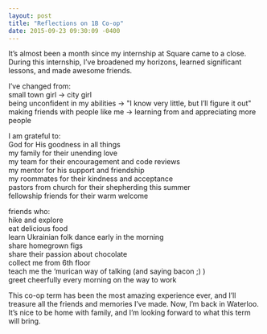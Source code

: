 ```yaml
---
layout: post
title: "Reflections on 1B Co-op"
date: 2015-09-23 09:30:09 -0400
---
```

It’s almost been a month since my internship at Square came to a close. During this internship, I’ve broadened my horizons, learned significant lessons, and made awesome friends.

I’ve changed from:  
small town girl -> city girl  
being unconfident in my abilities -> "I know very little, but I’ll figure it out"  
making friends with people like me -> learning from and appreciating more people  

I am grateful to:  
God for His goodness in all things  
my family for their unending love  
my team for their encouragement and code reviews  
my mentor for his support and friendship  
my roommates for their kindness and acceptance  
pastors from church for their shepherding this summer  
fellowship friends for their warm welcome

friends who:  
hike and explore  
eat delicious food  
learn Ukrainian folk dance early in the morning  
share homegrown figs  
share their passion about chocolate  
collect me from 6th floor  
teach me the ‘murican way of talking (and saying bacon ;) )  
greet cheerfully every morning on the way to work  

This co-op term has been the most amazing experience ever, and I’ll treasure all the friends and memories I’ve made. Now, I’m back in Waterloo. It’s nice to be home with family, and I’m looking forward to what this term will bring.
